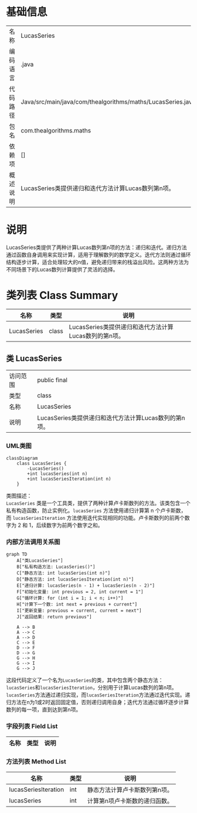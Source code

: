 # 基础信息

|      |      |
|------|------|
| 名称 | LucasSeries |
| 编码语言 | .java |
| 代码路径 | Java/src/main/java/com/thealgorithms/maths/LucasSeries.java |
| 包名 | com.thealgorithms.maths |
| 依赖项 | [] |
| 概述说明 | LucasSeries类提供递归和迭代方法计算Lucas数列第n项。 |

# 说明

LucasSeries类提供了两种计算Lucas数列第n项的方法：递归和迭代。递归方法通过函数自身调用来实现计算，适用于理解数列的数学定义。迭代方法则通过循环结构逐步计算，适合处理较大的n值，避免递归带来的栈溢出风险。这两种方法为不同场景下的Lucas数列计算提供了灵活的选择。

# 类列表 Class Summary

| 名称   | 类型  | 说明 |
|-------|------|-------------|
| LucasSeries | class | LucasSeries类提供递归和迭代方法计算Lucas数列的第n项。 |



## 类 LucasSeries

|      |      |
|------|------|
| 访问范围 | public final |
| 类型 | class |
| 名称 | LucasSeries |
| 说明 | LucasSeries类提供递归和迭代方法计算Lucas数列的第n项。 |


### UML类图

```mermaid
classDiagram
    class LucasSeries {
        -LucasSeries()
        +int lucasSeries(int n)
        +int lucasSeriesIteration(int n)
    }
```

类图描述：  
`LucasSeries` 类是一个工具类，提供了两种计算卢卡斯数列的方法。该类包含一个私有构造函数，防止实例化。`lucasSeries` 方法使用递归计算第 n 个卢卡斯数，而 `lucasSeriesIteration` 方法使用迭代实现相同的功能。卢卡斯数列的前两个数字为 2 和 1，后续数字为前两个数字之和。


### 内部方法调用关系图

```mermaid
graph TD
    A["类LucasSeries"]
    B["私有构造方法: LucasSeries()"]
    C["静态方法: int lucasSeries(int n)"]
    D["静态方法: int lucasSeriesIteration(int n)"]
    E["递归计算: lucasSeries(n - 1) + lucasSeries(n - 2)"]
    F["初始化变量: int previous = 2, int current = 1"]
    G["循环计算: for (int i = 1; i < n; i++)"]
    H["计算下一个数: int next = previous + current"]
    I["更新变量: previous = current, current = next"]
    J["返回结果: return previous"]

    A --> B
    A --> C
    A --> D
    C --> E
    D --> F
    D --> G
    G --> H
    G --> I
    G --> J
```

这段代码定义了一个名为`LucasSeries`的类，其中包含两个静态方法：`lucasSeries`和`lucasSeriesIteration`，分别用于计算Lucas数列的第n项。`lucasSeries`方法通过递归实现，而`lucasSeriesIteration`方法通过迭代实现。递归方法在n为1或2时返回固定值，否则递归调用自身；迭代方法通过循环逐步计算数列的每一项，直到达到第n项。

### 字段列表 Field List

| 名称  | 类型  | 说明 |
|-------|-------|------|

### 方法列表 Method List

| 名称  | 类型  | 说明 |
|-------|-------|------|
| lucasSeriesIteration | int | 静态方法计算卢卡斯数列第n项。 |
| lucasSeries | int | 计算第n项卢卡斯数的递归函数。 |




